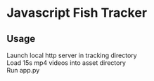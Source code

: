 # Javascript Fish Tracker

## Usage

Launch local http server in tracking directory  
Load 15s mp4 videos into asset directory  
Run app.py  
